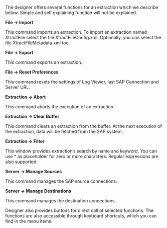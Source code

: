 The designer offers several functions for an extraction which we describe below. Simple and self explaining function will not be explained.

**File -> Import**

This command imports an extraction. To import an extraction named XtractFile select the file XtractFileConfig.xml. Optionally, you can select the file XtractFileMetadata.xml too.

**File -> Export**

This command exports an extraction.

**File -> Reset Preferences**

This command resets the settings of Log Viewer, last SAP Connection and Server URL.

**Extraction -> Abort**

This command aborts the execution of an extraction.

**Extraction -> Clear Buffer**

This command clears an extraction from the buffer. At the next execution of the extraction, data will be fetched from the SAP system.

**Extraction -> Filter**

This window provides extraction’s search by name and keyword. You can use * as placeholder for zero or more characters. Regular expressions are also supported.


**Server -> Manage Sources** 

This command manages the  SAP source connections.


**Server -> Manage Destinations**

This command manages the  destination connections.

Designer also provides buttons for direct call of selected functions. The functions are also accessible through keyboard shortcuts, which you can find in the menu items.
